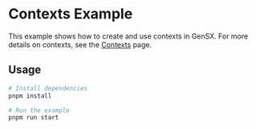 # Contexts Example

This example shows how to create and use contexts in GenSX. For more details on contexts, see the [Contexts](https://gensx.com/concepts/context) page.

## Usage

```bash
# Install dependencies
pnpm install

# Run the example
pnpm run start
```
